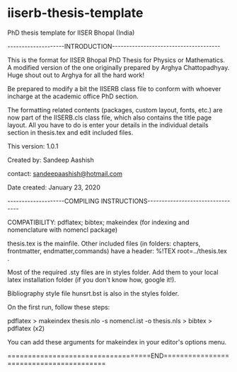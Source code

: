# iiserb-thesis-template
PhD thesis template for IISER Bhopal (India)

--------------------INTRODUCTION--------------------------------------

This is the format for IISER Bhopal PhD Thesis for Physics or Mathematics.
A modified version of the one originally prepared by Arghya Chattopadhyay. Huge shout out to Arghya for all the hard work!

Be prepared to modify a bit the IISERB class file to conform with whoever incharge at the academic office PhD section. 

The formatting related contents (packages, custom layout, fonts, etc.) are now part of the IISERB.cls class file, which also contains the title page layout. 
All you have to do is enter your details in the individual details section in thesis.tex and edit included files. 

This version: 1.0.1 

Created by: Sandeep Aashish 

contact: sandeepaashish@hotmail.com

Date created: January 23, 2020

--------------------COMPILING INSTRUCTIONS---------------------------------

COMPATIBILITY: pdflatex; bibtex; makeindex (for indexing and nomenclature with nomencl package)

thesis.tex is the mainfile. Other included files (in folders: chapters, frontmatter, endmatter,commands) have a header: %!TEX root=../thesis.tex .

Most of the required .sty files are in styles folder. Add them to your local latex installation folder (if you don't know how, google it!). 

Bibliography style file hunsrt.bst is also in the styles folder.

On the first run, follow these steps:

pdflatex > makeindex thesis.nlo -s nomencl.ist -o thesis.nls > bibtex > pdflatex (x2)

You can add these arguments for makeindex in your editor's options menu.

===================================END========================================
